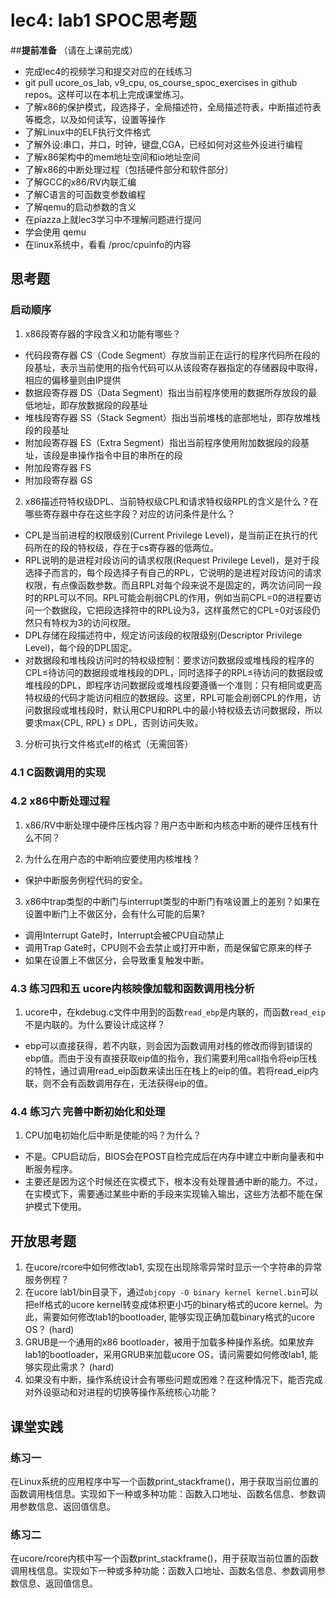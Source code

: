 # lec4: lab1 SPOC思考题

##**提前准备**
（请在上课前完成）

 - 完成lec4的视频学习和提交对应的在线练习
 - git pull ucore_os_lab, v9_cpu, os_course_spoc_exercises in github repos。这样可以在本机上完成课堂练习。
 - 了解x86的保护模式，段选择子，全局描述符，全局描述符表，中断描述符表等概念，以及如何读写，设置等操作
 - 了解Linux中的ELF执行文件格式
 - 了解外设:串口，并口，时钟，键盘,CGA，已经如何对这些外设进行编程
 - 了解x86架构中的mem地址空间和io地址空间
 - 了解x86的中断处理过程（包括硬件部分和软件部分）
 - 了解GCC的x86/RV内联汇编
 - 了解C语言的可函数变参数编程
 - 了解qemu的启动参数的含义
 - 在piazza上就lec3学习中不理解问题进行提问
 - 学会使用 qemu
 - 在linux系统中，看看 /proc/cpuinfo的内容

## 思考题

### 启动顺序

1. x86段寄存器的字段含义和功能有哪些？
+ 代码段寄存器 CS（Code Segment）存放当前正在运行的程序代码所在段的段基址，表示当前使用的指令代码可以从该段寄存器指定的存储器段中取得，相应的偏移量则由IP提供
+ 数据段寄存器 DS（Data Segment）指出当前程序使用的数据所存放段的最低地址，即存放数据段的段基址
+ 堆栈段寄存器 SS（Stack Segment）指出当前堆栈的底部地址，即存放堆栈段的段基址
+ 附加段寄存器 ES（Extra Segment）指出当前程序使用附加数据段的段基址，该段是串操作指令中目的串所在的段
+ 附加段寄存器 FS
+ 附加段寄存器 GS

2. x86描述符特权级DPL、当前特权级CPL和请求特权级RPL的含义是什么？在哪些寄存器中存在这些字段？对应的访问条件是什么？
+ CPL是当前进程的权限级别(Current Privilege Level)，是当前正在执行的代码所在的段的特权级，存在于cs寄存器的低两位。
+ RPL说明的是进程对段访问的请求权限(Request Privilege Level)，是对于段选择子而言的，每个段选择子有自己的RPL，它说明的是进程对段访问的请求权限，有点像函数参数。而且RPL对每个段来说不是固定的，两次访问同一段时的RPL可以不同。RPL可能会削弱CPL的作用，例如当前CPL=0的进程要访问一个数据段，它把段选择符中的RPL设为3，这样虽然它的CPL=0对该段仍然只有特权为3的访问权限。
+ DPL存储在段描述符中，规定访问该段的权限级别(Descriptor Privilege Level)，每个段的DPL固定。
+ 对数据段和堆栈段访问时的特权级控制：要求访问数据段或堆栈段的程序的CPL≤待访问的数据段或堆栈段的DPL，同时选择子的RPL≤待访问的数据段或堆栈段的DPL，即程序访问数据段或堆栈段要遵循一个准则：只有相同或更高特权级的代码才能访问相应的数据段。这里，RPL可能会削弱CPL的作用，访问数据段或堆栈段时，默认用CPU和RPL中的最小特权级去访问数据段，所以要求max{CPL, RPL} ≤ DPL，否则访问失败。

3. 分析可执行文件格式elf的格式（无需回答）

### 4.1 C函数调用的实现

### 4.2 x86中断处理过程

1. x86/RV中断处理中硬件压栈内容？用户态中断和内核态中断的硬件压栈有什么不同？


2. 为什么在用户态的中断响应要使用内核堆栈？
+ 保护中断服务例程代码的安全。

3. x86中trap类型的中断门与interrupt类型的中断门有啥设置上的差别？如果在设置中断门上不做区分，会有什么可能的后果?
+ 调用Interrupt Gate时，Interrupt会被CPU自动禁止
+ 调用Trap Gate时，CPU则不会去禁止或打开中断，而是保留它原来的样子
+ 如果在设置上不做区分，会导致重复触发中断。

### 4.3 练习四和五 ucore内核映像加载和函数调用栈分析

1. ucore中，在kdebug.c文件中用到的函数`read_ebp`是内联的，而函数`read_eip`不是内联的。为什么要设计成这样？
+ ebp可以直接获得，若不内联，则会因为函数调用对栈的修改而得到错误的ebp值。而由于没有直接获取eip值的指令，我们需要利用call指令将eip压栈的特性，通过调用read_eip函数来读出压在栈上的eip的值。若将read_eip内联，则不会有函数调用存在，无法获得eip的值。

### 4.4 练习六 完善中断初始化和处理

1. CPU加电初始化后中断是使能的吗？为什么？
+ 不是。CPU启动后，BIOS会在POST自检完成后在内存中建立中断向量表和中断服务程序。
+ 主要还是因为这个时候还在实模式下，根本没有处理普通中断的能力。不过，在实模式下，需要通过某些中断的手段来实现输入输出，这些方法都不能在保护模式下使用。

## 开放思考题

1. 在ucore/rcore中如何修改lab1, 实现在出现除零异常时显示一个字符串的异常服务例程？
2. 在ucore lab1/bin目录下，通过`objcopy -O binary kernel kernel.bin`可以把elf格式的ucore kernel转变成体积更小巧的binary格式的ucore kernel。为此，需要如何修改lab1的bootloader, 能够实现正确加载binary格式的ucore OS？ (hard)
3. GRUB是一个通用的x86 bootloader，被用于加载多种操作系统。如果放弃lab1的bootloader，采用GRUB来加载ucore OS，请问需要如何修改lab1, 能够实现此需求？ (hard)
4. 如果没有中断，操作系统设计会有哪些问题或困难？在这种情况下，能否完成对外设驱动和对进程的切换等操作系统核心功能？

## 课堂实践
### 练习一
在Linux系统的应用程序中写一个函数print_stackframe()，用于获取当前位置的函数调用栈信息。实现如下一种或多种功能：函数入口地址、函数名信息、参数调用参数信息、返回值信息。

### 练习二
在ucore/rcore内核中写一个函数print_stackframe()，用于获取当前位置的函数调用栈信息。实现如下一种或多种功能：函数入口地址、函数名信息、参数调用参数信息、返回值信息。

